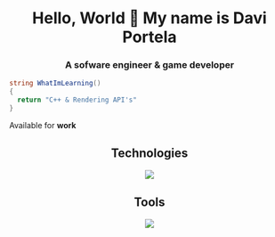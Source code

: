 
<div align="center">
  <h1>Hello, World 🌟 My name is Davi Portela</h1>
  <h3>A sofware engineer & game developer</h3>
</div>

```cs
string WhatImLearning()
{
  return "C++ & Rendering API's"
}
```

<p color="#ffd35c">Available for <strong>work</strong></p>

<div align="center">
  <h2>Technologies</h2>
  <p>
    <a href="https://skillicons.dev">
      <img src="https://skillicons.dev/icons?i=cs,cpp,ts,bots,java" />
    </a>
  </p>
  
  <h2>Tools</h2>
  <p>
    <a href="https://skillicons.dev">
      <img src="https://skillicons.dev/icons?i=vscode,visualstudio,github,blender,unity" />
   </a>
  </p>
</div>
